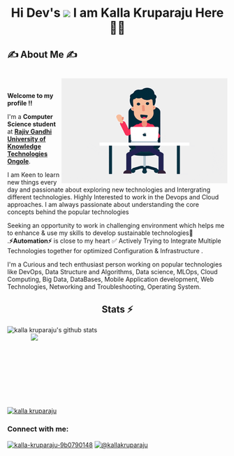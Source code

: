 <h1 align="center">Hi Dev's <img src="https://github.com/TheDudeThatCode/TheDudeThatCode/blob/master/Assets/Hi.gif" width="29px"> I am Kalla Kruparaju Here 👨‍🎓</h1>

<div>
  <h2 align="left"> ✍ About Me ✍ </h2>

  <br>
  <img align="right" alt="GIF" src="https://raw.githubusercontent.com/kallakruparaju/gitdisscussion/master/images/welcome.gif" width="380" height="240"/>
  </br>


  
<b>Welcome to my profile ‼️</b>

I'm a <b>Computer Science student</b> at [<b>Rajiv Gandhi University of Knowledge Technologies Ongole</b>](https://www.rguktong.ac.in/).





I am Keen to learn new things every day and passionate about exploring new technologies and Intergrating different technologies. Highly Interested to work in the Devops and Cloud approaches. I am always passionate about understanding the core concepts behind the popular technologies

Seeking an opportunity to work in challenging environment which helps me to enhance & use my skills to develop sustainable technologies🤩 .<b>⚡Automation⚡</b> is close to my heart ✅ Actively Trying to Integrate Multiple Technologies together for optimized Configuration & Infrastructure .

I'm a Curious and tech enthusiast person working on popular technologies like DevOps, Data Structure and Algorithms, Data science, MLOps, Cloud Computing, Big Data, DataBases, Mobile Application development, Web Technologies, Networking and Troubleshooting, Operating System. 


 </div>



<h2 align="center">Stats ⚡</h2>

<p>
  <div>
   

    
<a href="https://github.com/hackcoderr/github-readme-stats">
  <img align="left" width=520 src="https://github-readme-stats.anuraghazra1.vercel.app/api?username=akashnani-star&show_icons=true&include_all_commits=true&theme=react&border=61dafb&hide_border=true" alt="kalla kruparaju's github stats" />
</a> 
    
       
<a href="https://github.com/hackcoderr/github-readme-stats">
  <img a width=450 align="right" src="https://github-readme-stats.anuraghazra1.vercel.app/api/top-langs/?username=akashnani-star&langs_count=8&layout=compact&theme=react&border=61dafb&hide_border=true" />
</a>
  
 <br><br><br><br><br><br><br><br><br><br>
    
    
<a href="https://github.com/denvercoder1/github-readme-streak-stats" title="Go to Source">
      <img align="center" width=800 src="https://github-readme-streak-stats.herokuapp.com/?user=akashnani-star&theme=react&border=61dafb&hide_border=true" alt="kalla kruparaju" />
    </a> 



    
  </div>
    </p>



  <h3 align="left">Connect with me:</h3>
<p align="left">
<a href="https://linkedin.com/in/kalla-kruparaju-9b0790148" target="blank"><img align="center" src="https://raw.githubusercontent.com/rahuldkjain/github-profile-readme-generator/master/src/images/icons/Social/linked-in-alt.svg" alt="kalla-kruparaju-9b0790148" height="30" width="40" /></a>
<a href="https://medium.com/@kallakruparaju" target="blank"><img align="center" src="https://raw.githubusercontent.com/rahuldkjain/github-profile-readme-generator/master/src/images/icons/Social/medium.svg" alt="@kallakruparaju" height="30" width="40" /></a>
</p>

